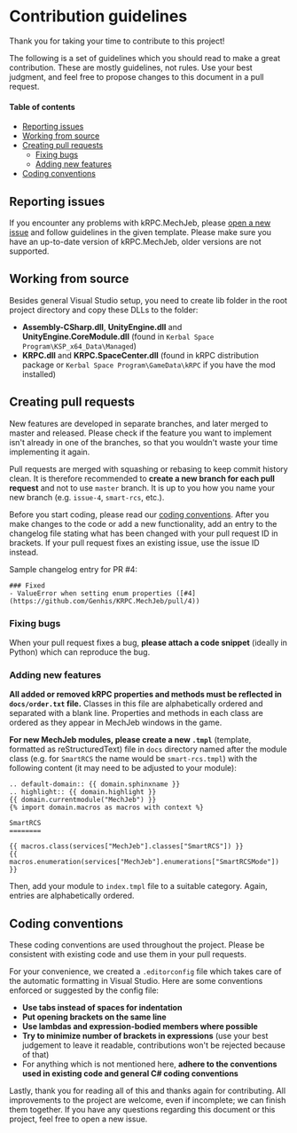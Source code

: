 # Contribution guidelines

Thank you for taking your time to contribute to this project!

The following is a set of guidelines which you should read to make a great contribution. These are mostly guidelines, not rules. Use your best judgment, and feel free to propose changes to this document in a pull request.

#### Table of contents

- [Reporting issues](#reporting-issues)
- [Working from source](#working-from-source)
- [Creating pull requests](#creating-pull-requests)
  - [Fixing bugs](#fixing-bugs)
  - [Adding new features](#adding-new-features)
- [Coding conventions](#coding-conventions)

## Reporting issues

If you encounter any problems with kRPC.MechJeb, please [open a new issue](https://github.com/Genhis/KRPC.MechJeb/issues/new/choose) and follow guidelines in the given template. Please make sure you have an up-to-date version of kRPC.MechJeb, older versions are not supported.

## Working from source

Besides general Visual Studio setup, you need to create lib folder in the root project directory and copy these DLLs to the folder:
- **Assembly-CSharp.dll**, **UnityEngine.dll** and **UnityEngine.CoreModule.dll** (found in `Kerbal Space Program\KSP_x64_Data\Managed`)
- **KRPC.dll** and **KRPC.SpaceCenter.dll** (found in kRPC distribution package or `Kerbal Space Program\GameData\kRPC` if you have the mod installed)

## Creating pull requests

New features are developed in separate branches, and later merged to master and released. Please check if the feature you want to implement isn't already in one of the branches, so that you wouldn't waste your time implementing it again.

Pull requests are merged with squashing or rebasing to keep commit history clean. It is therefore recommended to **create a new branch for each pull request** and not to use `master` branch. It is up to you how you name your new branch (e.g. `issue-4`, `smart-rcs`, etc.).

Before you start coding, please read our [coding conventions](#coding-conventions). After you make changes to the code or add a new functionality, add an entry to the changelog file stating what has been changed with your pull request ID in brackets. If your pull request fixes an existing issue, use the issue ID instead.

Sample changelog entry for PR #4:
```
### Fixed
- ValueError when setting enum properties ([#4](https://github.com/Genhis/KRPC.MechJeb/pull/4))
```

### Fixing bugs

When your pull request fixes a bug, **please attach a code snippet** (ideally in Python) which can reproduce the bug.

### Adding new features

**All added or removed kRPC properties and methods must be reflected in `docs/order.txt` file.** Classes in this file are alphabetically ordered and separated with a blank line. Properties and methods in each class are ordered as they appear in MechJeb windows in the game.

**For new MechJeb modules, please create a new `.tmpl`** (template, formatted as reStructuredText) file in `docs` directory named after the module class (e.g. for `SmartRCS` the name would be `smart-rcs.tmpl`) with the following content (it may need to be adjusted to your module):

```
.. default-domain:: {{ domain.sphinxname }}
.. highlight:: {{ domain.highlight }}
{{ domain.currentmodule("MechJeb") }}
{% import domain.macros as macros with context %}

SmartRCS
========

{{ macros.class(services["MechJeb"].classes["SmartRCS"]) }}
{{ macros.enumeration(services["MechJeb"].enumerations["SmartRCSMode"]) }}
```

Then, add your module to `index.tmpl` file to a suitable category.  Again, entries are alphabetically ordered.

## Coding conventions

These coding conventions are used throughout the project. Please be consistent with existing code and use them in your pull requests.

For your convenience, we created a `.editorconfig` file which takes care of the automatic formatting in Visual Studio. Here are some conventions enforced or suggested by the config file:

- **Use tabs instead of spaces for indentation**
- **Put opening brackets on the same line**
- **Use lambdas and expression-bodied members where possible**
- **Try to minimize number of brackets in expressions** (use your best judgement to leave it readable, contributions won't be rejected because of that)
- For anything which is not mentioned here, **adhere to the conventions used in existing code and general C# coding conventions**

Lastly, thank you for reading all of this and thanks again for contributing. All improvements to the project are welcome, even if incomplete; we can finish them together. If you have any questions regarding this document or this project, feel free to open a new issue.
